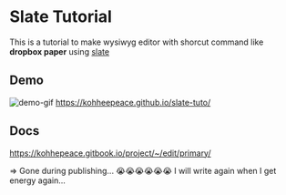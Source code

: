 # Slate Tutorial

This is a tutorial to make wysiwyg editor with shorcut command like **dropbox paper** using [slate](https://github.com/ianstormtaylor/slate)

## Demo
![demo-gif](https://blobscdn.gitbook.com/v0/b/gitbook-28427.appspot.com/o/assets%2F-LBld6TqpjNc5ryWZS3O%2F-LBtupWv2zjhzMUmcwd4%2F-LBuTlWqtDqSymEr_MXV%2F20180507-084215.gif?alt=media&token=768cd051-4d23-4dd6-a892-026de08f1cc1)
https://kohheepeace.github.io/slate-tuto/


## Docs
https://kohhepeace.gitbook.io/project/~/edit/primary/

=> Gone during publishing... 😭😭😭😭😭😭
I will write again when I get energy again...

